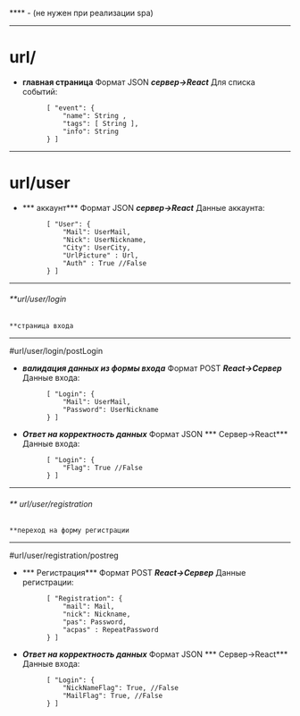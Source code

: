 **** - (не нужен при реализации spa)

--------
# url/
- **главная страница**
Формат JSON ***сервер->React***
 Для списка событий:
 
			[ "event": {
				"name": String ,
				"tags": [ String ],
				"info": String
			} ]


----------
# url/user 
- *** аккаунт***
 Формат JSON ***сервер->React***
 Данные аккаунта:


			[ "User": {
				"Mail": UserMail,
				"Nick": UserNickname,
				"City": UserCity,
				"UrlPicture" : Url,
				"Auth" : True //False
			} ]


---
###### **url/user/login 
	**страница входа
---
#url/user/login/postLogin
- ***валидация данных из формы входа***
 Формат POST ***React->Сервер***
 Данные входа:
 

			[ "Login": {
				"Mail": UserMail,
				"Password": UserNickname
			} ]
			
 
- ***Ответ на корректность данных***
 Формат JSON *** Сервер->React***
 Данные входа:
 

			[ "Login": {
				"Flag": True //False
			} ]

---
###### ** url/user/registration 
	**переход на форму регистрации
---

#url/user/registration/postreg 
- *** Регистрация***
 Формат POST ***React->Сервер***
 Данные регистрации:


			[ "Registration": {
				"mail": Mail,
				"nick": Nickname,
				"pas": Password,
				"acpas" : RepeatPassword
			} ]

- ***Ответ на корректность данных***
 Формат JSON *** Сервер->React***
 Данные входа:
 

			[ "Login": {
				"NickNameFlag": True, //False
				"MailFlag": True, //False
			} ]


